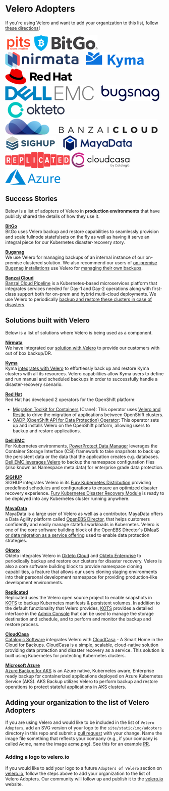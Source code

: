 # Velero Adopters

If you're using Velero and want to add your organization to this list, 
[follow these directions][1]!

<a href="https://www.pitsdatarecovery.net/" border="0" target="_blank"><img alt="pitsdatarecovery.net" src="site/static/img/adopters/PITSGlobalDataRecoveryServices.svg" height="50"></a>
<a href="https://www.bitgo.com" border="0" target="_blank"><img alt="bitgo.com" src="site/static/img/adopters/BitGo.svg" height="50"></a>&nbsp; &nbsp; &nbsp;
<a href="https://www.nirmata.com" border="0" target="_blank"><img alt="nirmata.com" src="site/static/img/adopters/nirmata.svg" height="50"></a>&nbsp; &nbsp; &nbsp;
<a href="https://kyma-project.io/" border="0" target="_blank"><img alt="kyma-project.io" src="site/static/img/adopters/kyma.svg" height="50"></a>&nbsp; &nbsp; &nbsp;
<a href="https://redhat.com/" border="0" target="_blank"><img alt="redhat.com" src="site/static/img/adopters/redhat.svg" height="50"></a>&nbsp; &nbsp; &nbsp;
<a href="https://dellemc.com/" border="0" target="_blank"><img alt="dellemc.com" src="site/static/img/adopters/DellEMC.png" height="50"></a>&nbsp; &nbsp; &nbsp;
<a href="https://bugsnag.com/" border="0" target="_blank"><img alt="bugsnag.com" src="site/static/img/adopters/bugsnag.svg" height="50"></a>&nbsp; &nbsp; &nbsp;
<a href="https://okteto.com/" border="0" target="_blank"><img alt="okteto.com" src="site/static/img/adopters/okteto.svg" height="50"></a>&nbsp; &nbsp; &nbsp;
<a href="https://banzaicloud.com/" border="0" target="_blank"><img alt="banzaicloud.com" src="site/static/img/adopters/banzaicloud.svg" height="50"></a>&nbsp; &nbsp; &nbsp;
<a href="https://sighup.io/" border="0" target="_blank"><img alt="sighup.io" src="site/static/img/adopters/sighup.svg" height="50"></a>&nbsp; &nbsp; &nbsp;
<a href="https://mayadata.io/" border="0" target="_blank"><img alt="mayadata.io" src="site/static/img/adopters/mayadata.svg" height="50"></a>&nbsp; &nbsp; &nbsp;
<a href="https://www.replicated.com/" border="0" target="_blank"><img alt="replicated.com" src="site/static/img/adopters/replicated-logo-red.svg" height="50"></a>
<a href="https://cloudcasa.io/" border="0" target="_blank"><img alt="cloudcasa.io" src="site/static/img/adopters/cloudcasa.svg" height="50"></a>
<a href="https://azure.microsoft.com/" border="0" target="_blank"><img alt="azure.com" src="site/static/img/adopters/azure.svg" height="50"></a>
## Success Stories

Below is a list of adopters of Velero in **production environments** that have
publicly shared the details of how they use it.

**[BitGo][20]**  
BitGo uses Velero backup and restore capabilities to seamlessly provision and scale fullnode statefulsets on the fly as well as having it serve an integral piece for our Kubernetes disaster-recovery story.

**[Bugsnag][30]**  
We use Velero for managing backups of an internal instance of our on-premise clustered solution. We also recommend our users of [on-premise Bugsnag installations](https://www.bugsnag.com/on-premise) use Velero for [managing their own backups](https://docs.bugsnag.com/on-premise/clustered/backup-restore/). <!-- Velero.io word list : ignore -->

**[Banzai Cloud][60]**  
[Banzai Cloud Pipeline][61] is a Kubernetes-based microservices platform that integrates services needed for Day-1 and Day-2 operations along with first-class support both for on-prem and hybrid multi-cloud deployments. We use Velero to periodically [backup and restore these clusters in case of disasters][62].

## Solutions built with Velero

Below is a list of solutions where Velero is being used as a component.

**[Nirmata][10]**  
We have integrated our [solution with Velero][11] to provide our customers with out of box backup/DR.

**[Kyma][40]**  
Kyma [integrates with Velero][41] to effortlessly back up and restore Kyma clusters with all its resources. Velero capabilities allow Kyma users to define and run manual and scheduled backups in order to successfully handle a disaster-recovery scenario.

**[Red Hat][50]**  
Red Hat has developed 2 operators for the OpenShift platform:
- [Migration Toolkit for Containers][51] (Crane): This operator uses [Velero and Restic][52] to drive the migration of applications between OpenShift clusters.
- [OADP (OpenShift API for Data Protection) Operator][53]: This operator sets up and installs Velero on the OpenShift platform, allowing users to backup and restore applications.

**[Dell EMC][70]**  
For Kubernetes environments, [PowerProtect Data Manager][71] leverages the Container Storage Interface (CSI) framework to take snapshots to back up the persistent data or the data that the application creates e.g. databases. [Dell EMC leverages Velero][72] to backup the namespace configuration files (also known as Namespace meta data) for enterprise grade data protection.

**[SIGHUP][80]**  
SIGHUP integrates Velero in its [Fury Kubernetes Distribution][81] providing predefined schedules and configurations to ensure an optimized disaster recovery experience.
[Fury Kubernetes Disaster Recovery Module][82] is ready to be deployed into any Kubernetes cluster running anywhere.

**[MayaData][90]**  
MayaData is a large user of Velero as well as a contributor. MayaData offers a Data Agility platform called [OpenEBS Director][91], that helps customers confidently and easily manage stateful workloads in Kubernetes. Velero is one of the core software building block of the OpenEBS Director's [DMaaS or data migration as a service offering][92] used to enable data protection strategies.

**[Okteto][93]**  
Okteto integrates Velero in [Okteto Cloud][94] and [Okteto Enterprise][95] to periodically backup and restore our clusters for disaster recovery. Velero is also a core software building block to provide namespace cloning capabilities, a feature that allows our users cloning staging environments into their personal development namespace for providing production-like development environments.

**[Replicated][100]**<br>
Replicated uses the Velero open source project to enable snapshots in [KOTS][101] to backup Kubernetes manifests & persistent volumes. In addition to the default functionality that Velero provides, [KOTS][101] provides a detailed interface in the [Admin Console][102] that can be used to manage the storage destination and schedule, and to perform and monitor the backup and restore process.<br>

**[CloudCasa][103]**<br>
[Catalogic Software][104] integrates Velero with [CloudCasa][103] - A Smart Home in the Cloud for Backups. CloudCasa is a simple, scalable, cloud-native solution providing data protection and disaster recovery as a service. This solution is built using Kubernetes for protecting Kubernetes clusters.<br>

**[Microsoft Azure][105]**<br>
[Azure Backup for AKS][106] is an Azure native, Kubernetes aware, Enterprise ready backup for containerized applications deployed on Azure Kubernetes Service (AKS). AKS Backup utilizes Velero to perform backup and restore operations to protect stateful applications in AKS clusters.<br>

## Adding your organization to the list of Velero Adopters

If you are using Velero and would like to be included in the list of `Velero Adopters`, add an SVG version of your logo to the `site/static/img/adopters` directory in this repo and submit a [pull request][3] with your change. Name the image file something that reflects your company (e.g., if your company is called Acme, name the image acme.png). See this for an example [PR][4].

### Adding a logo to velero.io

If you would like to add your logo to a future `Adopters of Velero` section on [velero.io][2], follow the steps above to add your organization to the list of Velero Adopters. Our community will follow up and publish it to the [velero.io][2] website.

[1]: #adding-a-logo-to-veleroio
[2]: https://velero.io
[3]: https://github.com/vmware-tanzu/velero/pulls
[4]: https://github.com/vmware-tanzu/velero/pull/2242

[10]: https://www.nirmata.com/2019/08/14/kubernetes-disaster-recovery-using-velero-and-nirmata/
[11]: https://nirmata.com

[20]: https://bitgo.com

[30]: https://bugsnag.com

[40]: https://kyma-project.io
[41]: https://kyma-project.io/docs/components/backup/#overview-overview

[50]: https://redhat.com
[51]: https://github.com/fusor/mig-operator
[52]: https://github.com/fusor/mig-operator/blob/master/docs/usage/2.md
[53]: https://github.com/openshift/oadp-operator

[60]: https://banzaicloud.com
[61]: https://banzaicloud.com/products/pipeline/
[62]: https://banzaicloud.com/blog/vault-backup-velero/

[70]: https://dellemc.com
[71]: https://dellemc.com/dataprotection
[72]: https://www.dellemc.com/resources/en-us/asset/briefs-handouts/solutions/h18141-dellemc-dpd-kubernetes.pdf

[80]: https://sighup.io
[81]: https://github.com/sighupio/fury-distribution
[82]: https://github.com/sighupio/fury-kubernetes-dr

[90]: https://mayadata.io
[91]: https://director.mayadata.io/
[92]: https://help.mayadata.io/hc/en-us/articles/360033401591-DMaaS

[93]: https://okteto.com
[94]: https://cloud.okteto.com
[95]: https://okteto.com/enterprise/

[100]: https://www.replicated.com
[101]: https://kots.io
[102]: https://kots.io/kotsadm/snapshots/overview/

[103]: https://cloudcasa.io/
[104]: https://www.catalogicsoftware.com/

[105]: https://azure.microsoft.com/
[106]: https://learn.microsoft.com/azure/backup/backup-overview

